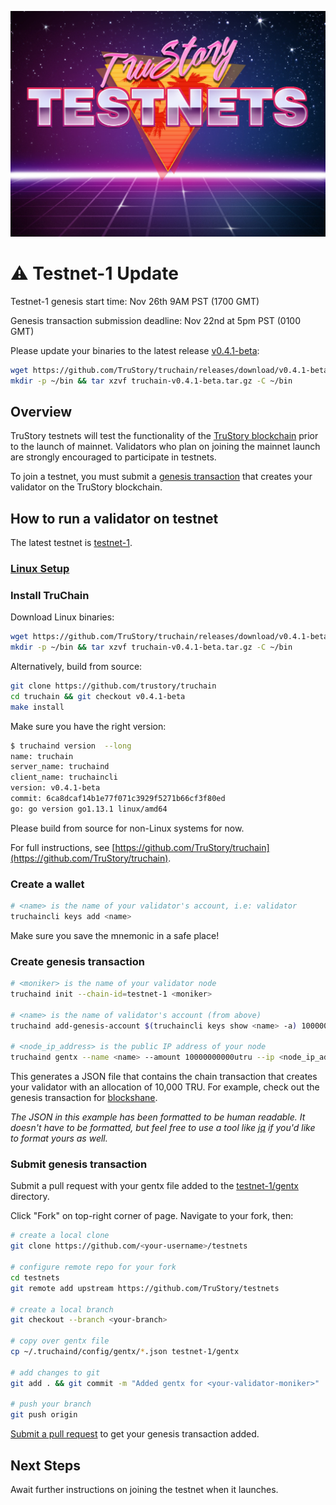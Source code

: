 ![logo](./logo.jpg)

# ⚠️ Testnet-1 Update

Testnet-1 genesis start time: Nov 26th 9AM PST (1700 GMT)

Genesis transaction submission deadline: Nov 22nd at 5pm PST (0100 GMT)

Please update your binaries to the latest release [v0.4.1-beta](https://github.com/TruStory/truchain/releases/tag/v0.4.1-beta):
```sh
wget https://github.com/TruStory/truchain/releases/download/v0.4.1-beta/truchain-v0.4.1-beta.tar.gz
mkdir -p ~/bin && tar xzvf truchain-v0.4.1-beta.tar.gz -C ~/bin
```
 
## Overview

TruStory testnets will test the functionality of the [TruStory blockchain](https://github.com/TruStory/truchain) prior to the launch of mainnet. Validators who plan on joining the mainnet launch are strongly encouraged to participate in testnets.

To join a testnet, you must submit a [genesis transaction](https://github.com/TruStory/testnets#create-genesis-transaction) that creates your validator on the TruStory blockchain.

## How to run a validator on testnet

The latest testnet is [testnet-1](https://github.com/TruStory/testnets/tree/master/testnet-1).

### [Linux Setup](./linux.md)

### Install TruChain

Download Linux binaries:
```sh
wget https://github.com/TruStory/truchain/releases/download/v0.4.1-beta/truchain-v0.4.1-beta.tar.gz
mkdir -p ~/bin && tar xzvf truchain-v0.4.1-beta.tar.gz -C ~/bin
```

Alternatively, build from source:
```sh
git clone https://github.com/trustory/truchain
cd truchain && git checkout v0.4.1-beta
make install
```

Make sure you have the right version:
```sh
$ truchaind version  --long
name: truchain
server_name: truchaind
client_name: truchaincli
version: v0.4.1-beta
commit: 6ca8dcaf14b1e77f071c3929f5271b66cf3f80ed
go: go version go1.13.1 linux/amd64
```

Please build from source for non-Linux systems for now.

For full instructions, see [https://github.com/TruStory/truchain](https://github.com/TruStory/truchain).

### Create a wallet

```sh
# <name> is the name of your validator's account, i.e: validator
truchaincli keys add <name>
```
Make sure you save the mnemonic in a safe place!

### Create genesis transaction

```sh
# <moniker> is the name of your validator node
truchaind init --chain-id=testnet-1 <moniker>

# <name> is the name of validator's account (from above)
truchaind add-genesis-account $(truchaincli keys show <name> -a) 10000000000utru

# <node_ip_address> is the public IP address of your node
truchaind gentx --name <name> --amount 10000000000utru --ip <node_ip_address>
```

This generates a JSON file that contains the chain transaction that creates your validator with an allocation of 10,000 TRU. 
For example, check out the genesis transaction for [blockshane](https://github.com/TruStory/testnets/blob/master/testnet-1/gentx/gentx-267f9165a57da281721c3cf58adfeb9d506b7777.json). 

_The JSON in this example has been formatted to be human readable. It doesn't have to be formatted, but feel free to use a tool like [jq](https://stedolan.github.io/jq/) if you'd like to format yours as well._

### Submit genesis transaction

Submit a pull request with your gentx file added to the [testnet-1/gentx](https://github.com/TruStory/testnets/tree/master/testnet-1/gentx) directory.

Click "Fork" on top-right corner of page. Navigate to your fork, then:

```sh
# create a local clone
git clone https://github.com/<your-username>/testnets

# configure remote repo for your fork
cd testnets
git remote add upstream https://github.com/TruStory/testnets

# create a local branch
git checkout --branch <your-branch>

# copy over gentx file
cp ~/.truchaind/config/gentx/*.json testnet-1/gentx

# add changes to git
git add . && git commit -m "Added gentx for <your-validator-moniker>"

# push your branch
git push origin
```

[Submit a pull request](https://help.github.com/en/github/collaborating-with-issues-and-pull-requests/creating-a-pull-request-from-a-fork) to get your genesis transaction added.

## Next Steps

Await further instructions on joining the testnet when it launches.
